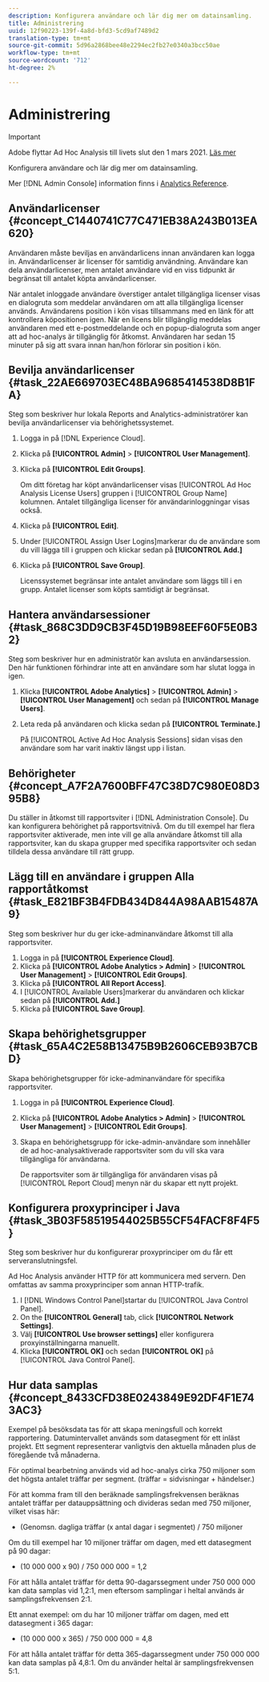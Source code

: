 ```yaml
---
description: Konfigurera användare och lär dig mer om datainsamling.
title: Administrering
uuid: 12f90223-139f-4a8d-bfd3-5cd9af7489d2
translation-type: tm+mt
source-git-commit: 5d96a2868bee48e2294ec2fb27e0340a3bcc50ae
workflow-type: tm+mt
source-wordcount: '712'
ht-degree: 2%

---
```



# Administrering

>[!IMPORTANT]
>
>Adobe flyttar Ad Hoc Analysis till livets slut den 1 mars 2021. [Läs mer](https://adobe.ly/discoverworkspace)

Konfigurera användare och lär dig mer om datainsamling.

Mer [!DNL Admin Console] information finns i [Analytics Reference](https://docs.adobe.com/content/help/sv-SE/analytics/landing/home.html).

## Användarlicenser {#concept_C1440741C77C471EB38A243B013EA620}

Användaren måste beviljas en användarlicens innan användaren kan logga in. Användarlicenser är licenser för samtidig användning. Användare kan dela användarlicenser, men antalet användare vid en viss tidpunkt är begränsat till antalet köpta användarlicenser.

<!-- 

c_user_license.html

 -->

När antalet inloggade användare överstiger antalet tillgängliga licenser visas en dialogruta som meddelar användaren om att alla tillgängliga licenser används. Användarens position i kön visas tillsammans med en länk för att kontrollera köpositionen igen. När en licens blir tillgänglig meddelas användaren med ett e-postmeddelande och en popup-dialogruta som anger att ad hoc-analys är tillgänglig för åtkomst. Användaren har sedan 15 minuter på sig att svara innan han/hon förlorar sin position i kön.

## Bevilja användarlicenser {#task_22AE669703EC48BA9685414538D8B1FA}

Steg som beskriver hur lokala Reports and Analytics-administratörer kan bevilja användarlicenser via behörighetssystemet.

<!-- 

t_user_licenses.xml

 -->

1. Logga in på [!DNL Experience Cloud].
1. Klicka på **[!UICONTROL Admin]** > **[!UICONTROL User Management]**.
1. Klicka på **[!UICONTROL Edit Groups]**.

   Om ditt företag har köpt användarlicenser visas [!UICONTROL Ad Hoc Analysis License Users] gruppen i [!UICONTROL Group Name] kolumnen. Antalet tillgängliga licenser för användarinloggningar visas också.

1. Klicka på **[!UICONTROL Edit]**.
1. Under [!UICONTROL Assign User Logins]markerar du de användare som du vill lägga till i gruppen och klickar sedan på **[!UICONTROL Add.]**
1. Klicka på **[!UICONTROL Save Group]**.

   Licenssystemet begränsar inte antalet användare som läggs till i en grupp. Antalet licenser som köpts samtidigt är begränsat.

## Hantera användarsessioner {#task_868C3DD9CB3F45D19B98EEF60F5E0B32}

Steg som beskriver hur en administratör kan avsluta en användarsession. Den här funktionen förhindrar inte att en användare som har slutat logga in igen.

<!-- 

t_managing_users.xml

 -->

1. Klicka **[!UICONTROL Adobe Analytics]** > **[!UICONTROL Admin]** > **[!UICONTROL User Management]** och sedan på **[!UICONTROL Manage Users]**.
1. Leta reda på användaren och klicka sedan på **[!UICONTROL Terminate.]**

   På [!UICONTROL Active Ad Hoc Analysis Sessions] sidan visas den användare som har varit inaktiv längst upp i listan.

## Behörigheter {#concept_A7F2A7600BFF47C38D7C980E08D395B8}

<!-- 

c_permissions.xml

 -->

Du ställer in åtkomst till rapportsviter i [!DNL Administration Console]. Du kan konfigurera behörighet på rapportsvitnivå. Om du till exempel har flera rapportsviter aktiverade, men inte vill ge alla användare åtkomst till alla rapportsviter, kan du skapa grupper med specifika rapportsviter och sedan tilldela dessa användare till rätt grupp.

## Lägg till en användare i gruppen Alla rapportåtkomst {#task_E821BF3B4FDB434D844A98AAB15487A9}

Steg som beskriver hur du ger icke-adminanvändare åtkomst till alla rapportsviter.

<!-- 

t_permissions.xml

 -->

1. Logga in på **[!UICONTROL Experience Cloud]**.
1. Klicka på **[!UICONTROL Adobe Analytics > Admin]** > **[!UICONTROL User Management]** > **[!UICONTROL Edit Groups]**.
1. Klicka på **[!UICONTROL All Report Access]**.
1. I [!UICONTROL Available Users]markerar du användaren och klickar sedan på **[!UICONTROL Add.]**
1. Klicka på **[!UICONTROL Save Group]**.

## Skapa behörighetsgrupper {#task_65A4C2E58B13475B9B2606CEB93B7CBD}

Skapa behörighetsgrupper för icke-adminanvändare för specifika rapportsviter.

<!-- 

t_permission_groups.xml

 -->

1. Logga in på **[!UICONTROL Experience Cloud]**.
1. Klicka på **[!UICONTROL Adobe Analytics > Admin]** > **[!UICONTROL User Management]** > **[!UICONTROL Edit Groups]**.
1. Skapa en behörighetsgrupp för icke-admin-användare som innehåller de ad hoc-analysaktiverade rapportsviter som du vill ska vara tillgängliga för användarna.

   De rapportsviter som är tillgängliga för användaren visas på [!UICONTROL Report Cloud] menyn när du skapar ett nytt projekt.

## Konfigurera proxyprinciper i Java {#task_3B03F58519544025B55CF54FACF8F4F5}

Steg som beskriver hur du konfigurerar proxyprinciper om du får ett serveranslutningsfel.

<!-- 

t_proxy_policies.xml

 -->

Ad Hoc Analysis använder HTTP för att kommunicera med servern. Den omfattas av samma proxyprinciper som annan HTTP-trafik.

1. I [!DNL Windows Control Panel]startar du [!UICONTROL Java Control Panel].
1. On the **[!UICONTROL General]** tab, click **[!UICONTROL Network Settings]**.
1. Välj **[!UICONTROL Use browser settings]** eller konfigurera proxyinställningarna manuellt.
1. Klicka **[!UICONTROL OK]** och sedan **[!UICONTROL OK]** på [!UICONTROL Java Control Panel].

## Hur data samplas {#concept_8433CFD38E0243849E92DF4F1E743AC3}

Exempel på besöksdata tas för att skapa meningsfull och korrekt rapportering. Datumintervallet används som datasegment för ett inläst projekt. Ett segment representerar vanligtvis den aktuella månaden plus de föregående två månaderna.

<!-- 

c_overview_data_sampling.xml

 -->

För optimal bearbetning används vid ad hoc-analys cirka 750 miljoner som det högsta antalet träffar per segment. (träffar = sidvisningar + händelser.)

För att komma fram till den beräknade samplingsfrekvensen beräknas antalet träffar per datauppsättning och divideras sedan med 750 miljoner, vilket visas här:

* (Genomsn. dagliga träffar (x antal dagar i segmentet) / 750 miljoner

Om du till exempel har 10 miljoner träffar om dagen, med ett datasegment på 90 dagar:

* (10 000 000 x 90) / 750 000 000 = 1,2

För att hålla antalet träffar för detta 90-dagarssegment under 750 000 000 kan data samplas vid 1,2:1, men eftersom samplingar i heltal används är samplingsfrekvensen 2:1.

Ett annat exempel: om du har 10 miljoner träffar om dagen, med ett datasegment i 365 dagar:

* (10 000 000 x 365) / 750 000 000 = 4,8

För att hålla antalet träffar för detta 365-dagarssegment under 750 000 000 kan data samplas på 4,8:1. Om du använder heltal är samplingsfrekvensen 5:1.
